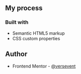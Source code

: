 
## My process

### Built with

- Semantic HTML5 markup
- CSS custom properties


## Author

- Frontend Mentor - [@versevent](https://www.frontendmentor.io/profile/versevent)
